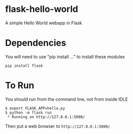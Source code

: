 # flask-hello-world
A simple Hello World webapp in Flask

# Dependencies

You will need to use "pip install ..." to install these modules

```
pip install flask
```

# To Run

You should run from the command line, not from inside IDLE

```
$ export FLASK_APP=hello.py
$ python -m flask run
 * Running on http://127.0.0.1:5000/
```

Then put a web browser to `http://127.0.0.1:5000/`




